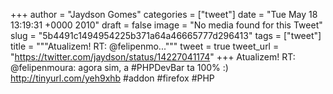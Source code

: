 
+++
author = "Jaydson Gomes"
categories = ["tweet"]
date = "Tue May 18 13:19:31 +0000 2010"
draft = false
image = "No media found for this Tweet"
slug = "5b4491c1494954225b371a64a46665777d296413"
tags = ["tweet"]
title = """Atualizem! RT: @felipenmo..."""
tweet = true
tweet_url = "https://twitter.com/jaydson/status/14227041174"
+++
Atualizem! RT: @felipenmoura: agora sim, a #PHPDevBar ta 100% :) http://tinyurl.com/yeh9xhb #addon #firefox #PHP
